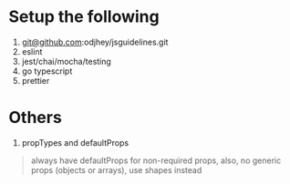 

# Setup the following


1. git@github.com:odjhey/jsguidelines.git
1. eslint
1. jest/chai/mocha/testing
1. go typescript
1. prettier



# Others
1. propTypes and defaultProps
> always have defaultProps for non-required props, also, no generic props (objects or arrays), use shapes instead

